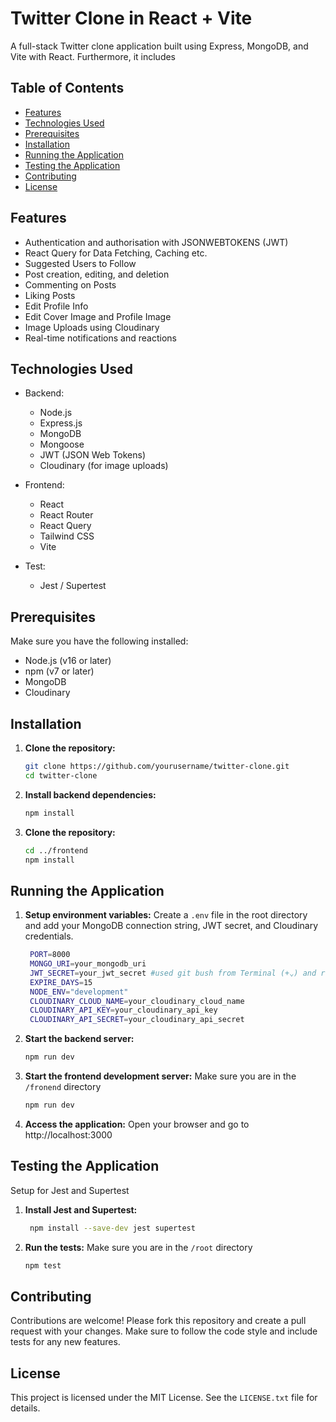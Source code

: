 # Twitter Clone in React + Vite

A full-stack Twitter clone application built using Express, MongoDB, and Vite with React.
Furthermore, it includes 

## Table of Contents

- [Features](#features)
- [Technologies Used](#technologies-used)
- [Prerequisites](#prerequisites)
- [Installation](#installation)
- [Running the Application](#running-the-application)
- [Testing the Application](#testing-the-application)
- [Contributing](#contributing)
- [License](#license)

## Features

-  Authentication and authorisation with JSONWEBTOKENS (JWT)
- React Query for Data Fetching, Caching etc.
- Suggested Users to Follow
- Post creation, editing, and deletion
- Commenting on Posts
- Liking Posts
- Edit Profile Info
- Edit Cover Image and Profile Image
- Image Uploads using Cloudinary
- Real-time notifications and reactions

## Technologies Used

- Backend:
  - Node.js
  - Express.js
  - MongoDB
  - Mongoose
  - JWT (JSON Web Tokens)
  - Cloudinary (for image uploads)

- Frontend:
  - React
  - React Router
  - React Query
  - Tailwind CSS
  - Vite
 
- Test:
  - Jest / Supertest

## Prerequisites

Make sure you have the following installed:

- Node.js (v16 or later)
- npm (v7 or later)
- MongoDB
- Cloudinary

## Installation

1. **Clone the repository:**

   ```sh
   git clone https://github.com/yourusername/twitter-clone.git
   cd twitter-clone

2. **Install backend dependencies:**

   ```sh
   npm install
   
3. **Clone the repository:**

   ```sh
   cd ../frontend
   npm install

## Running the Application

1. **Setup environment variables:**
   Create a `.env` file in the root directory and add your MongoDB connection string, JWT secret, and Cloudinary credentials.
   ```sh
    PORT=8000
    MONGO_URI=your_mongodb_uri
    JWT_SECRET=your_jwt_secret #used git bush from Terminal (+⌄) and run "openssl rand -base64 32"
    EXPIRE_DAYS=15
    NODE_ENV="development"
    CLOUDINARY_CLOUD_NAME=your_cloudinary_cloud_name
    CLOUDINARY_API_KEY=your_cloudinary_api_key
    CLOUDINARY_API_SECRET=your_cloudinary_api_secret

2. **Start the backend server:**

   ```sh
   npm run dev
   
3. **Start the frontend development server:**
   Make sure you are in the `/fronend` directory
   ```sh
   npm run dev

4. **Access the application:**
   Open your browser and go to http://localhost:3000

## Testing the Application
   Setup for Jest and Supertest
1. **Install Jest and Supertest:**
   ```sh
    npm install --save-dev jest supertest

2. **Run the tests:**
   Make sure you are in the `/root` directory
   ```sh
   npm test

## Contributing
Contributions are welcome! Please fork this repository and create a pull request with your changes. Make sure to follow the code style and include tests for any new features.

## License
This project is licensed under the MIT License. See the `LICENSE.txt` file for details.
